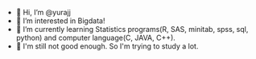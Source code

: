 - 👋 Hi, I’m @yurajj
- 👀 I’m interested in Bigdata!
- 🌱 I’m currently learning Statistics programs(R, SAS, minitab, spss, sql, python) and computer language(C, JAVA, C++).
- 💞️ I'm still not good enough. So I'm trying to study a lot.

<!---
yurajj/yurajj is a ✨ special ✨ repository because its `README.md` (this file) appears on your GitHub profile.
You can click the Preview link to take a look at your changes.
--->
